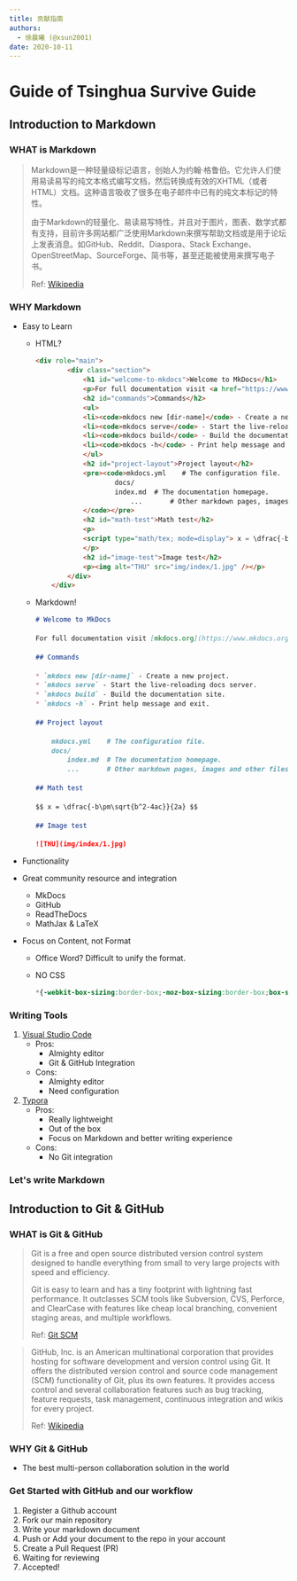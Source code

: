 ```yaml
---
title: 贡献指南
authors:
  - 徐晨曦 (@xsun2001)
date: 2020-10-11
---
```


# Guide of Tsinghua Survive Guide

## Introduction to Markdown

### WHAT is Markdown

> Markdown是一种轻量级标记语言，创始人为约翰·格鲁伯。它允许人们使用易读易写的纯文本格式编写文档，然后转换成有效的XHTML（或者HTML）文档。这种语言吸收了很多在电子邮件中已有的纯文本标记的特性。
>
> 由于Markdown的轻量化、易读易写特性，并且对于图片，图表、数学式都有支持，目前许多网站都广泛使用Markdown来撰写帮助文档或是用于论坛上发表消息。如GitHub、Reddit、Diaspora、Stack Exchange、OpenStreetMap、SourceForge、简书等，甚至还能被使用来撰写电子书。
>
> Ref: [Wikipedia](https://zh.wikipedia.org/wiki/Markdown)

### WHY Markdown

- Easy to Learn
  - HTML?

    ```html
    <div role="main">
            <div class="section">
                <h1 id="welcome-to-mkdocs">Welcome to MkDocs</h1>
                <p>For full documentation visit <a href="https://www.mkdocs.org">mkdocs.org</a>.</p>
                <h2 id="commands">Commands</h2>
                <ul>
                <li><code>mkdocs new [dir-name]</code> - Create a new project.</li>
                <li><code>mkdocs serve</code> - Start the live-reloading docs server.</li>
                <li><code>mkdocs build</code> - Build the documentation site.</li>
                <li><code>mkdocs -h</code> - Print help message and exit.</li>
                </ul>
                <h2 id="project-layout">Project layout</h2>
                <pre><code>mkdocs.yml    # The configuration file.
                        docs/
                        index.md  # The documentation homepage.
                            ...       # Other markdown pages, images and other files.
                </code></pre>
                <h2 id="math-test">Math test</h2>
                <p>
                <script type="math/tex; mode=display"> x = \dfrac{-b\pm\sqrt{b^2-4ac}}{2a} </script>
                </p>
                <h2 id="image-test">Image test</h2>
                <p><img alt="THU" src="img/index/1.jpg" /></p>
            </div>
        </div>
    ```

  - Markdown!
  
    ```markdown
    # Welcome to MkDocs

    For full documentation visit [mkdocs.org](https://www.mkdocs.org).

    ## Commands

    * `mkdocs new [dir-name]` - Create a new project.
    * `mkdocs serve` - Start the live-reloading docs server.
    * `mkdocs build` - Build the documentation site.
    * `mkdocs -h` - Print help message and exit.

    ## Project layout

        mkdocs.yml    # The configuration file.
        docs/
            index.md  # The documentation homepage.
            ...       # Other markdown pages, images and other files.

    ## Math test

    $$ x = \dfrac{-b\pm\sqrt{b^2-4ac}}{2a} $$

    ## Image test

    ![THU](img/index/1.jpg)
    ```

- Functionality
- Great community resource and integration
  - MkDocs
  - GitHub
  - ReadTheDocs
  - MathJax & LaTeX
- Focus on Content, not Format
  - Office Word? Difficult to unify the format.
  - NO CSS

    ```css
    *{-webkit-box-sizing:border-box;-moz-box-sizing:border-box;box-sizing:border-box}article,aside,details,figcaption,figure,footer,header,hgroup,nav,section{display:block}audio,canvas,video{display:inline-block;*display:inline;*zoom:1}audio:not([controls]){display:none}[hidden]{display:none}*{-webkit-box-sizing:border-box;-moz-box-sizing:border-box;box-sizing:border-box}html{font-size:100%;-webkit-text-size-adjust:100%;-ms-text-size-adjust:100%}body{margin:0}a:hover,a:active{outline:0}abbr[title]{border-bottom:1px dotted}b,strong{font-weight:bold}blockquote{margin:0}dfn{font-style:italic}ins{background:#ff9;color:#000;text-decoration:none}mark{background:#ff0;color:#000;font-style:italic;font-weight:bold}pre,code,.rst-content tt,.rst-content code,kbd,samp{font-family:monospace,serif;_font-family:"courier new",monospace;font-size:1em}pre{white-space:pre}q{quotes:none}q:before,q:after{content:"";content:none}small{font-size:85%}sub,sup{font-size:75%;line-height:0;position:relative;vertical-align:baseline}sup{top:-0.5em}sub{bottom:-0.25em}ul,ol,dl{margin:0;padding:0;list-style:none;list-style-image:none}li{list-style:none}dd{margin:0}img{border:0;-ms-interpolation-mode:bicubic;vertical-align:middle;max-width:100%}svg:not(:root)
    ```

### Writing Tools

1. [Visual Studio Code](https://code.visualstudio.com/)
   - Pros:
     - Almighty editor
     - Git & GitHub Integration
   - Cons:
     - Almighty editor
     - Need configuration
2. [Typora](https://typora.io/)
   - Pros:
     - Really lightweight
     - Out of the box
     - Focus on Markdown and better writing experience
   - Cons:
     - No Git integration

### Let's write Markdown

## Introduction to Git & GitHub

### WHAT is Git & GitHub

> Git is a free and open source distributed version control system designed to handle everything from small to very large projects with speed and efficiency.
>
>Git is easy to learn and has a tiny footprint with lightning fast performance. It outclasses SCM tools like Subversion, CVS, Perforce, and ClearCase with features like cheap local branching, convenient staging areas, and multiple workflows.
>
> Ref: [Git SCM](https://git-scm.com/)

> GitHub, Inc. is an American multinational corporation that provides hosting for software development and version control using Git. It offers the distributed version control and source code management (SCM) functionality of Git, plus its own features. It provides access control and several collaboration features such as bug tracking, feature requests, task management, continuous integration and wikis for every project.
>
> Ref: [Wikipedia](https://en.wikipedia.org/wiki/GitHub)

### WHY Git & GitHub

- The best multi-person collaboration solution in the world

### Get Started with GitHub and our workflow

1. Register a Github account
2. Fork our main repository
3. Write your markdown document
4. Push or Add your document to the repo in your account
5. Create a Pull Request (PR)
6. Waiting for reviewing
7. Accepted!

